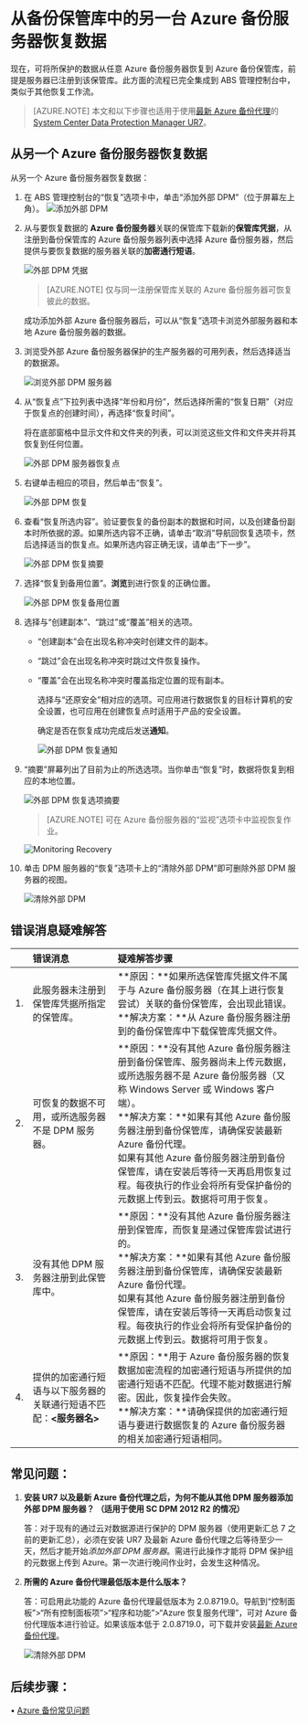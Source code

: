 <properties
    pageTitle="从备份保管库中的另一台 Azure 备份服务器恢复数据 | Azure"
    description="将所保护的数据从任意 Azure 备份服务器恢复到 Azure 备份保管库，前提是服务器已注册到该保管库。"
    services="backup"
    documentationcenter=""
    author="nkolli1"
    manager="shreeshd"
    editor="" />
<tags
    ms.assetid="a55f8c6b-3627-42e1-9d25-ed3e4ab17b1f"
    ms.service="backup"
    ms.workload="storage-backup-recovery"
    ms.tgt_pltfrm="na"
    ms.devlang="na"
    ms.topic="article"
    ms.date="11/28/2016"
    wacn.date="01/24/2017"
    ms.author="giridham;jimpark;trinadhk;markgal" />  


# 从备份保管库中的另一台 Azure 备份服务器恢复数据
现在，可将所保护的数据从任意 Azure 备份服务器恢复到 Azure 备份保管库，前提是服务器已注册到该保管库。此方面的流程已完全集成到 ABS 管理控制台中，类似于其他恢复工作流。

> [AZURE.NOTE] 
本文和以下步骤也适用于使用[最新 Azure 备份代理](http://aka.ms/azurebackup_agent)的 [System Center Data Protection Manager UR7](https://support.microsoft.com/zh-cn/kb/3065246)。
>
>

## 从另一个 Azure 备份服务器恢复数据
从另一个 Azure 备份服务器恢复数据：

1. 在 ABS 管理控制台的“恢复”选项卡中，单击“添加外部 DPM”（位于屏幕左上角）。
    ![添加外部 DPM](./media/backup-azure-alternate-dpm-server/add-external-dpm.png)
2. 从与要恢复数据的 **Azure 备份服务器**关联的保管库下载新的**保管库凭据**，从注册到备份保管库的 Azure 备份服务器列表中选择 Azure 备份服务器，然后提供与要恢复数据的服务器关联的**加密通行短语**。
   
    ![外部 DPM 凭据](./media/backup-azure-alternate-dpm-server/external-dpm-credentials.png)  

   
	> [AZURE.NOTE]
	> 仅与同一注册保管库关联的 Azure 备份服务器可恢复彼此的数据。
	> 
	> 
   
	成功添加外部 Azure 备份服务器后，可以从“恢复”选项卡浏览外部服务器和本地 Azure 备份服务器的数据。
3. 浏览受外部 Azure 备份服务器保护的生产服务器的可用列表，然后选择适当的数据源。
   
    ![浏览外部 DPM 服务器](./media/backup-azure-alternate-dpm-server/browse-external-dpm.png)  

4. 从“恢复点”下拉列表中选择“年份和月份”，然后选择所需的“恢复日期”（对应于恢复点的创建时间），再选择“恢复时间”。
   
    将在底部窗格中显示文件和文件夹的列表，可以浏览这些文件和文件夹并将其恢复到任何位置。
   
    ![外部 DPM 服务器恢复点](./media/backup-azure-alternate-dpm-server/external-dpm-recoverypoint.png)
5. 右键单击相应的项目，然后单击“恢复”。
   
    ![外部 DPM 恢复](./media/backup-azure-alternate-dpm-server/recover.png)
6. 查看“恢复所选内容”。验证要恢复的备份副本的数据和时间，以及创建备份副本时所依据的源。如果所选内容不正确，请单击“取消”导航回恢复选项卡，然后选择适当的恢复点。如果所选内容正确无误，请单击“下一步”。
   
    ![外部 DPM 恢复摘要](./media/backup-azure-alternate-dpm-server/external-dpm-recovery-summary.png)
7. 选择“恢复到备用位置”。**浏览**到进行恢复的正确位置。
   
    ![外部 DPM 恢复备用位置](./media/backup-azure-alternate-dpm-server/external-dpm-recovery-alternate-location.png)
8. 选择与“创建副本”、“跳过”或“覆盖”相关的选项。
   
   - “创建副本”会在出现名称冲突时创建文件的副本。
   - “跳过”会在出现名称冲突时跳过文件恢复操作。
   - “覆盖”会在出现名称冲突时覆盖指定位置的现有副本。
     
     选择与“还原安全”相对应的选项。可应用进行数据恢复的目标计算机的安全设置，也可应用在创建恢复点时适用于产品的安全设置。
     
     确定是否在恢复成功完成后发送**通知**。
     
     ![外部 DPM 恢复通知](./media/backup-azure-alternate-dpm-server/external-dpm-recovery-notifications.png)
9. “摘要”屏幕列出了目前为止的所选选项。当你单击“恢复”时，数据将恢复到相应的本地位置。
   
	![外部 DPM 恢复选项摘要](./media/backup-azure-alternate-dpm-server/external-dpm-recovery-options-summary.png)  

   
	> [AZURE.NOTE]
	> 可在 Azure 备份服务器的“监视”选项卡中监视恢复作业。
	> 
	> 
   
	![Monitoring Recovery](./media/backup-azure-alternate-dpm-server/monitoring-recovery.png)
10. 单击 DPM 服务器的“恢复”选项卡上的“清除外部 DPM”即可删除外部 DPM 服务器的视图。
    
    ![清除外部 DPM](./media/backup-azure-alternate-dpm-server/clear-external-dpm.png)

## 错误消息疑难解答
|  | 错误消息 | 疑难解答步骤 |
|:---:|:--- |:--- |
| 1\. |此服务器未注册到保管库凭据所指定的保管库。 |**原因：**如果所选保管库凭据文件不属于与 Azure 备份服务器（在其上进行恢复尝试）关联的备份保管库，会出现此错误。<br>**解决方案：**从 Azure 备份服务器注册到的备份保管库中下载保管库凭据文件。 |
| 2\. |可恢复的数据不可用，或所选服务器不是 DPM 服务器。 |**原因：**没有其他 Azure 备份服务器注册到备份保管库、服务器尚未上传元数据，或所选服务器不是 Azure 备份服务器（又称 Windows Server 或 Windows 客户端）。<br>**解决方案：**如果有其他 Azure 备份服务器注册到备份保管库，请确保安装最新 Azure 备份代理。<br>如果有其他 Azure 备份服务器注册到备份保管库，请在安装后等待一天再启用恢复过程。每夜执行的作业会将所有受保护备份的元数据上传到云。数据将可用于恢复。 |
| 3\. |没有其他 DPM 服务器注册到此保管库中。 |**原因：**没有其他 Azure 备份服务器注册到保管库，而恢复是通过保管库尝试进行的。<br>**解决方案：**如果有其他 Azure 备份服务器注册到备份保管库，请确保安装最新 Azure 备份代理。<br>如果有其他 Azure 备份服务器注册到备份保管库，请在安装后等待一天再启动恢复过程。每夜执行的作业会将所有受保护备份的元数据上传到云。数据将可用于恢复。 |
| 4\. |提供的加密通行短语与以下服务器的关联通行短语不匹配：**<服务器名>** |**原因：**用于 Azure 备份服务器的恢复数据加密流程的加密通行短语与所提供的加密通行短语不匹配。代理不能对数据进行解密。因此，恢复操作会失败。<br>**解决方案：**请确保提供的加密通行短语与要进行数据恢复的 Azure 备份服务器的相关加密通行短语相同。 |

## 常见问题：
1. **安装 UR7 以及最新 Azure 备份代理之后，为何不能从其他 DPM 服务器添加外部 DPM 服务器？ （适用于使用 SC DPM 2012 R2 的情况）**
   
    答：对于现有的通过云对数据源进行保护的 DPM 服务器（使用更新汇总 7 之前的更新汇总），必须在安装 UR7 及最新 Azure 备份代理之后等待至少一天，然后才能开始*添加外部 DPM 服务器*。需进行此操作才能将 DPM 保护组的元数据上传到 Azure。第一次进行晚间作业时，会发生这种情况。
2. **所需的 Azure 备份代理最低版本是什么版本？**
   
    答：可启用此功能的 Azure 备份代理最低版本为 2.0.8719.0。导航到“控制面板”>“所有控制面板项”>“程序和功能”>“Azure 恢复服务代理”，可对 Azure 备份代理版本进行验证。如果该版本低于 2.0.8719.0，可下载并安装[最新 Azure 备份代理](https://go.microsoft.com/fwLink/?LinkID=288905)。
   
    ![清除外部 DPM](./media/backup-azure-alternate-dpm-server/external-dpm-azurebackupagentversion.png)

## 后续步骤：
• [Azure 备份常见问题](/documentation/articles/backup-azure-backup-faq/)

<!---HONumber=Mooncake_0116_2017-->
<!---Update_Description: wording update -->
